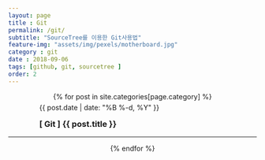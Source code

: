 ```yaml
--- 
layout: page
title : Git
permalink: /git/
subtitle: "SourceTree를 이용한 Git사용법" 
feature-img: "assets/img/pexels/motherboard.jpg"
category : git
date : 2018-09-06
tags: [github, git, sourcetree ]
order: 2
---
```


<div align="center">
{% for post in site.categories[page.category] %}
   <div style="width:75%;">
   <p class="meta" align="left" style="line-height:0px;">
              {{ post.date | date: "%B %-d, %Y" }}
        </p>
    <h3 align="left">
        <a href="{{ post.url | absolute_url }}" style="text-decoration:none;">
        [ Git ] {{ post.title }}
        </a>
    </h3>
    </div>
    <hr/>
{% endfor %}
</div>

<br/>